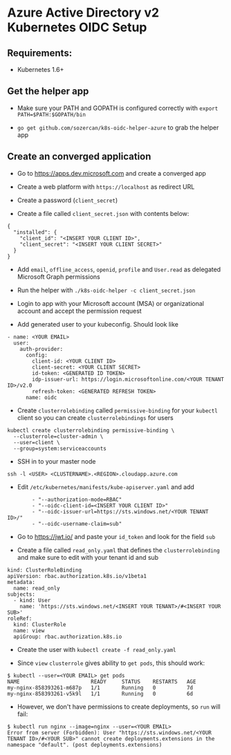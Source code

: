 # Azure Active Directory v2 Kubernetes OIDC Setup

## Requirements:
* Kubernetes 1.6+

## Get the helper app
* Make sure your PATH and GOPATH is configured correctly with `export PATH=$PATH:$GOPATH/bin`

* `go get github.com/sozercan/k8s-oidc-helper-azure` to grab the helper app

## Create an converged application

* Go to https://apps.dev.microsoft.com and create a converged app

* Create a web platform with `https://localhost` as redirect URL

* Create a password (`client_secret`)

* Create a file called `client_secret.json` with contents below:

```
{
  "installed": {
    "client_id": "<INSERT YOUR CLIENT ID>",
    "client_secret": "<INSERT YOUR CLIENT SECRET>"
  }
}
```

* Add `email`, `offline_access`, `openid`, `profile` and `User.read` as delegated Microsoft Graph permissions

* Run the helper with `./k8s-oidc-helper -c client_secret.json`

* Login to app with your Microsoft account (MSA) or organizational account and accept the permission request

* Add generated user to your kubeconfig. Should look like

```
- name: <YOUR EMAIL>
  user:
    auth-provider:
      config:
        client-id: <YOUR CLIENT ID>
        client-secret: <YOUR CLIENT SECRET>
        id-token: <GENERATED ID TOKEN>
        idp-issuer-url: https://login.microsoftonline.com/<YOUR TENANT ID>/v2.0
        refresh-token: <GENERATED REFRESH TOKEN>
      name: oidc
```

* Create `clusterrolebinding` called `permissive-binding` for your `kubectl` client so you can create `clusterrolebindings` for users

```
kubectl create clusterrolebinding permissive-binding \
  --clusterrole=cluster-admin \
  --user=client \
  --group=system:serviceaccounts
```

* SSH in to your master node

`ssh -l <USER> <CLUSTERNAME>.<REGION>.cloudapp.azure.com`

* Edit `/etc/kubernetes/manifests/kube-apiserver.yaml` and add

```
        - "--authorization-mode=RBAC"
        - "--oidc-client-id=<INSERT YOUR CLIENT ID>"
        - "--oidc-issuer-url=https://sts.windows.net/<YOUR TENANT ID>/"
        - "--oidc-username-claim=sub"
```

* Go to https://jwt.io/ and paste your `id_token` and look for the field `sub`

* Create a file called `read_only.yaml` that defines the `clusterrolebinding` and make sure to edit with your tenant id and sub

```
kind: ClusterRoleBinding
apiVersion: rbac.authorization.k8s.io/v1beta1
metadata:
  name: read_only
subjects:
  - kind: User
    name: 'https://sts.windows.net/<INSERT YOUR TENANT>/#<INSERT YOUR SUB>'
roleRef:
  kind: ClusterRole
  name: view
  apiGroup: rbac.authorization.k8s.io
```

* Create the user with `kubectl create -f read_only.yaml`

* Since `view` `clusterrole` gives ability to `get pods`, this should work:
```
$ kubectl --user=<YOUR EMAIL> get pods
NAME                       READY     STATUS    RESTARTS   AGE
my-nginx-858393261-m687p   1/1       Running   0          7d
my-nginx-858393261-v5k9l   1/1       Running   0          6d
```

* However, we don't have permissions to create deployments, so `run` will fail:
```
$ kubectl run nginx --image=nginx --user=<YOUR EMAIL>
Error from server (Forbidden): User "https://sts.windows.net/<YOUR TENANT ID>/#<YOUR SUB>" cannot create deployments.extensions in the namespace "default". (post deployments.extensions)
```
